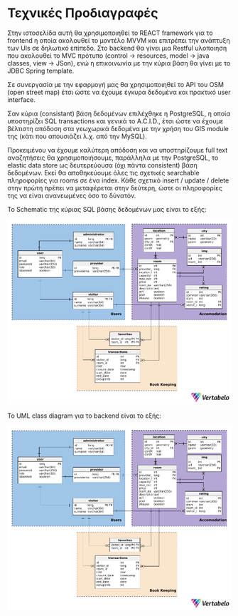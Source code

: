 # Τεχνικές Προδιαγραφές

Στην ιστοσελίδα αυτή θα χρησιμοποιηθεί το REACT framework για το frontend η οποία ακολουθεί το μοντέλο MVVM και επιτρέπει την ανάπτυξη των UIs σε δηλωτικό επίπεδο. Στο backend θα γίνει μια Restful υλοποιηση που ακολουθεί το MVC πρότυπο (control -> resources, model -> java classes, view -> JSon), ενώ η επικοινωνία με την κύρια βάση θα γίνει με το JDBC Spring template.

Σε συνεργασία με την εφαρμογή μας θα χρησιμοποιηθεί το API του OSM (open street map) έτσι ώστε να έχουμε έγκυρα δεδομένα και πρακτικό user interface.

Σαν κύρια (consistant) βάση δεδομένων επιλέχθηκε η PostgreSQL, η οποία υποστηρίζει SQL transactions και γενικά το A.C.I.D., έτσι ώστε να έχουμε βέλτιστη απόδοση στα γεωχωρικά δεδομένα με την χρήση του GIS module της (κάτι που απουσιάζει λ.χ. από την MySQL). 

Προκειμένου να έχουμε καλύτερη απόδοση και να υποστηρίζουμε full text αναζητήσεις θα χρησιμοποιήσουμε, παράλληλα με την PostgreSQL, το elastic data store ως δευτερεύουσα (όχι πάντα consistent) βάση δεδομένων. Εκεί θα αποθηκεύουμε όλες τις σχετικές searchable πληροφορίες για rooms σε ένα index. Κάθε σχετικό insert / update / delete στην πρώτη πρέπει να μεταφέρεται στην δεύτερη, ώστε οι πληροφορίες της να είναι ανανεωμένες όσο το δύνατόν.

Το Schematic της κύριας SQL βάσης δεδομένων μας είναι το εξής:

![Alt text](./db_schematic.png "Database Schematic")

Το UML class diagram για το backend είναι το εξής:

![Alt text](./db_schematic.png "./UML/ClassDiagram.jpg")
